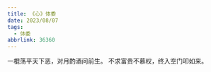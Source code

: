 ```yaml
---
title: 《心》体委
date: 2023/08/07
tags:
  - 体委
abbrlink: 36360
---
```

一棍荡平天下恶，对月酌酒问前生。
不求富贵不慕权，终入空门叩如来。

